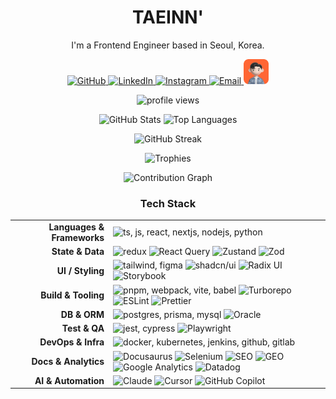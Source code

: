 <div align="center">

  <!-- Hero / Intro -->
  <h1>TAEINN'</h1>
  <p>I'm a Frontend Engineer based in Seoul, Korea.</p>

  <!-- Social Badges -->
  <p>
    <a href="https://github.com/jungtaeinn" target="_blank">
      <img src="https://skillicons.dev/icons?i=github&theme=light" height="40" alt="GitHub" />
    </a>
    <a href="https://www.linkedin.com/in/jungtaeinn5493/" target="_blank">
      <img src="https://skillicons.dev/icons?i=linkedin&theme=light" height="40" alt="LinkedIn" />
    </a>
    <a href="https://www.instagram.com/_jungtaeinn/" target="_blank">
      <img src="https://skillicons.dev/icons?i=instagram&theme=light" height="40" alt="Instagram" />
    </a>
    <a href="mailto:asgard5493@gmail.com">
      <img src="https://skillicons.dev/icons?i=gmail&theme=light" height="40" alt="Email" />
    </a>
    <a href="https://jungtaeinn.github.io/about/" target="_blank" title="About">
      <img src="./images/profile-rounded.png" height="40" alt="About" />
    </a>
  </p>

  <!-- Visitor Counter -->
  <p>
    <img src="https://komarev.com/ghpvc/?username=jungtaeinn&label=Profile%20Views&color=0e75b6&style=flat" alt="profile views" />
  </p>

  <!-- GitHub Stats (github-readme-stats) -->
  <p>
    <img height="160" src="https://github-readme-stats.vercel.app/api?username=jungtaeinn&show_icons=true&theme=radical&hide_border=true&count_private=true&include_all_commits=true&cache_seconds=0&t=202510221254&cache_seconds=0&t=202510220637&cache_seconds=0&t=202510220157&cache_seconds=0&t=202510211835&cache_seconds=0&t=202510211253&cache_seconds=0&t=202510210636&cache_seconds=0&t=202510210154&cache_seconds=0&t=202510201836?202510202330" alt="GitHub Stats" />
    <img height="160" src="https://github-readme-stats.vercel.app/api/top-langs/?username=jungtaeinn&layout=compact&langs_count=8&theme=radical&hide_border=true&t=202510221254&t=202510220637&t=202510220157&t=202510211835&t=202510211253&t=202510210636&t=202510210154&t=202510201836" alt="Top Languages" />
  </p>

  <!-- Streak (streak-stats) -->
  <p>
    <img height="190" src="https://streak-stats.demolab.com?user=jungtaeinn&theme=radical&hide_border=true&date=202510221254&date=202510220637&date=202510220157&date=202510211835&date=202510211253&date=202510210636&date=202510210154&date=202510201836" alt="GitHub Streak" />
  </p>

  <!-- Trophies (github-profile-trophy) -->
  <p>
    <img src="https://github-profile-trophy.vercel.app/?username=jungtaeinn&theme=onedark&no-frame=true&row=1&column=7" alt="Trophies" />
  </p>

  <!-- Activity Graph (github-readme-activity-graph) -->
  <p>
    <img src="https://github-readme-activity-graph.vercel.app/graph?username=jungtaeinn&theme=react-dark&hide_border=true&area=true&t=202510221254&t=202510220637&t=202510220157&t=202510211835&t=202510211253&t=202510210636&t=202510210154&t=202510201836" alt="Contribution Graph" />
  </p>

  <!-- Tech Stack -->
  <h3>Tech Stack</h3>
  <table>
    <tr>
      <td align="right"><b>Languages & Frameworks</b></td>
      <td align="left">
        <img src="https://skillicons.dev/icons?i=ts,js,react,nextjs,nodejs,python" height="32" alt="ts, js, react, nextjs, nodejs, python" />
      </td>
    </tr>
    <tr>
      <td align="right"><b>State & Data</b></td>
      <td align="left">
        <img src="https://skillicons.dev/icons?i=redux" height="32" alt="redux" />
        <img src="https://img.shields.io/badge/React_Query-FF4154?style=flat&logo=reactquery&logoColor=white" alt="React Query" />
        <img src="https://img.shields.io/badge/Zustand-443E38?style=flat&logo=react&logoColor=white" alt="Zustand" />
        <img src="https://img.shields.io/badge/Zod-3E67B1?style=flat&logo=zod&logoColor=white" alt="Zod" />
      </td>
    </tr>
    <tr>
      <td align="right"><b>UI / Styling</b></td>
      <td align="left">
        <img src="https://skillicons.dev/icons?i=tailwind,figma" height="32" alt="tailwind, figma" />
        <img src="https://img.shields.io/badge/shadcn/ui-000000?style=flat&logo=shadcnui&logoColor=white" alt="shadcn/ui" />
        <img src="https://img.shields.io/badge/Radix_UI-161618?style=flat&logo=radixui&logoColor=white" alt="Radix UI" />
        <img src="https://img.shields.io/badge/Storybook-FF4785?style=flat&logo=storybook&logoColor=white" alt="Storybook" />
      </td>
    </tr>
    <tr>
      <td align="right"><b>Build & Tooling</b></td>
      <td align="left">
        <img src="https://skillicons.dev/icons?i=pnpm,webpack,vite,babel" height="32" alt="pnpm, webpack, vite, babel" />
        <img src="https://img.shields.io/badge/Turborepo-EF4444?style=flat&logo=turborepo&logoColor=white" alt="Turborepo" />
        <img src="https://img.shields.io/badge/ESLint-4B32C3?style=flat&logo=eslint&logoColor=white" alt="ESLint" />
        <img src="https://img.shields.io/badge/Prettier-F7B93E?style=flat&logo=prettier&logoColor=black" alt="Prettier" />
      </td>
    </tr>
    <tr>
      <td align="right"><b>DB & ORM</b></td>
      <td align="left">
        <img src="https://skillicons.dev/icons?i=postgres,prisma,mysql" height="32" alt="postgres, prisma, mysql" />
        <img src="https://img.shields.io/badge/Oracle-F80000?style=flat&logo=oracle&logoColor=white" alt="Oracle" />
      </td>
    </tr>
    <tr>
      <td align="right"><b>Test & QA</b></td>
      <td align="left">
        <img src="https://skillicons.dev/icons?i=jest,cypress" height="32" alt="jest, cypress" />
        <img src="https://img.shields.io/badge/Playwright-2EAD33?style=flat&logo=playwright&logoColor=white" alt="Playwright" />
      </td>
    </tr>
    <tr>
      <td align="right"><b>DevOps & Infra</b></td>
      <td align="left">
        <img src="https://skillicons.dev/icons?i=docker,kubernetes,jenkins,github,gitlab" height="32" alt="docker, kubernetes, jenkins, github, gitlab" />
      </td>
    </tr>
    <tr>
      <td align="right"><b>Docs & Analytics</b></td>
      <td align="left">
        <img src="https://img.shields.io/badge/Docusaurus-3ECC5F?style=flat&logo=docusaurus&logoColor=white" alt="Docusaurus" />
        <img src="https://img.shields.io/badge/Selenium-43B02A?style=flat&logo=selenium&logoColor=white" alt="Selenium" />
        <img src="https://img.shields.io/badge/SEO-4285F4?style=flat&logo=googlesearchconsole&logoColor=white" alt="SEO" />
        <img src="https://img.shields.io/badge/GEO-10A37F?style=flat&logo=openai&logoColor=white" alt="GEO" />
        <img src="https://img.shields.io/badge/Google_Analytics-E37400?style=flat&logo=googleanalytics&logoColor=white" alt="Google Analytics" />
        <img src="https://img.shields.io/badge/Datadog-632CA6?style=flat&logo=datadog&logoColor=white" alt="Datadog" />
      </td>
    </tr>
    <tr>
      <td align="right"><b>AI & Automation</b></td>
      <td align="left">
        <img src="https://img.shields.io/badge/Claude-191919?style=flat&logo=anthropic&logoColor=white" alt="Claude" />
        <img src="https://img.shields.io/badge/Cursor-000000?style=flat&logo=data:image/svg+xml;base64,PHN2ZyB3aWR0aD0iMjQiIGhlaWdodD0iMjQiIHZpZXdCb3g9IjAgMCAyNCAyNCIgZmlsbD0ibm9uZSIgeG1sbnM9Imh0dHA6Ly93d3cudzMub3JnLzIwMDAvc3ZnIj4KPHBhdGggZD0iTTEyIDJMMiAyMkgyMkwxMiAyWiIgZmlsbD0id2hpdGUiLz4KPC9zdmc+&logoColor=white" alt="Cursor" />
        <img src="https://img.shields.io/badge/GitHub_Copilot-000000?style=flat&logo=githubcopilot&logoColor=white" alt="GitHub Copilot" />
      </td>
    </tr>
  </table>

</div>
